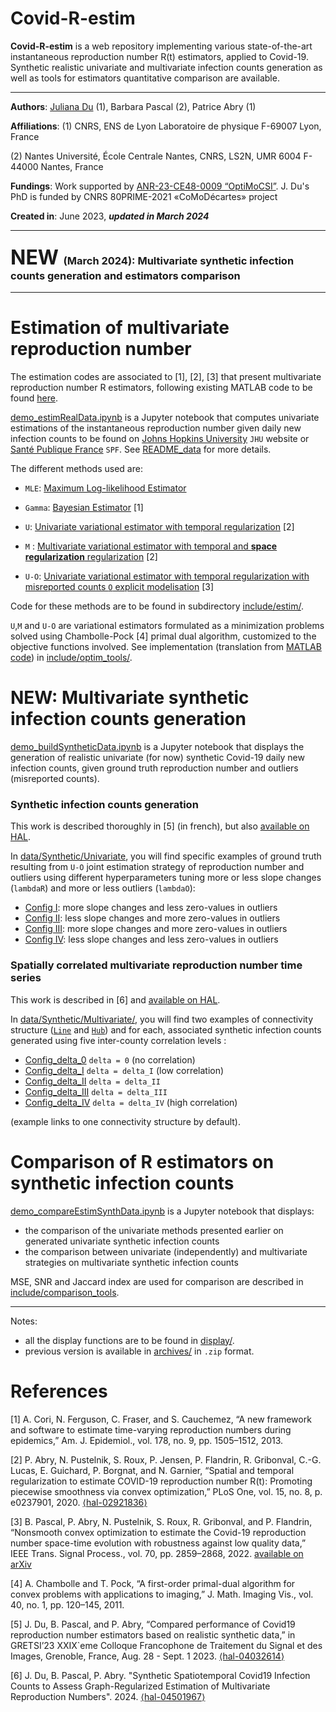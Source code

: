 # Covid-R-estim

**Covid-R-estim** is a web repository implementing various state-of-the-art instantaneous reproduction number R(t) 
estimators, applied to Covid-19. Synthetic realistic univariate and multivariate infection counts generation as well as
tools for estimators quantitative comparison are available.

- ---

**Authors**: [Juliana Du](<https://juliana-du.github.io/>) (1), Barbara Pascal (2), Patrice Abry (1)

**Affiliations**: 
(1) CNRS, ENS de Lyon Laboratoire de physique F-69007 Lyon, France

(2) Nantes Université, École Centrale Nantes, CNRS, LS2N, UMR 6004 F-44000 Nantes, France

**Fundings**: Work supported by [ANR-23-CE48-0009 “OptiMoCSI”](<https://optimocsi.cnrs.fr>). J. Du's PhD is funded by 
CNRS 80PRIME-2021 «CoMoDécartes» project

**Created in**: June 2023, <b><i> updated in March 2024 </b> </i>

- ---
### <font size="+3"> <b> NEW </b></font>(March 2024): Multivariate synthetic infection counts generation and estimators comparison

- ---
# Estimation of multivariate reproduction number 

The estimation codes are associated to [1], [2], [3] that present multivariate reproduction number R estimators, 
following existing MATLAB code to be found [here](<https://github.com/bpascal-fr/Covid-Estim-R>). 

[demo_estimRealData.ipynb](demo_estimRealData.ipynb) is a Jupyter notebook that computes univariate estimations of the 
instantaneous reproduction number given daily new infection counts to be found on [Johns Hopkins University](<https://coronavirus.jhu.edu/map.html>) `JHU` 
website or [Santé Publique France](<https://www.data.gouv.fr/fr/datasets/donnees-de-laboratoires-pour-le-depistage-a-compter-du-18-05-2022-si-dep/>)
`SPF`. See [README_data](<data/README_data.md>) for more details.

The different methods used are: 

* `MLE`: [Maximum Log-likelihood Estimator](<include/estim/Rt_MLE.py>)

* `Gamma`: [Bayesian Estimator](<include/estim/Rt_Gamma.py>) [1]

* `U`: [Univariate variational estimator with temporal regularization](<include/estim/Rt_Univariate.py>) [2]
* `M` : [Multivariate variational estimator with temporal and **space regularization** regularization](<include/estim/Rt_Multivariate.py>) [2]
* `U-O`: [Univariate variational estimator with temporal regularization with misreported counts `O` explicit 
modelisation](<include/estim/Rt_UnivariateOutliers.py>) [3]

[//]: # (* `M-O`: [Variational estimator with temporal and **space regularization**, with misreported counts `O` explicit )

[//]: # (modelisation]&#40;<include/estim/Rt_MultivariateOutliers.py>&#41; [3])

Code for these methods are to be found in subdirectory [include/estim/](<include/estim>).

`U`,`M` and `U-O` are variational estimators formulated as a minimization problems solved using Chambolle-Pock [4]
primal dual algorithm, customized to the objective functions involved. See implementation (translation from 
[MATLAB code](<https://github.com/bpascal-fr/Covid-Estim-R>)) in [include/optim_tools/](<include/optim_tools>). 


# NEW: Multivariate synthetic infection counts generation

[demo_buildSyntheticData.ipynb](demo_buildSyntheticData.ipynb) is a Jupyter notebook that displays the generation of 
realistic univariate (for now) synthetic Covid-19 daily new infection counts, given ground truth reproduction number 
and outliers (misreported counts).


### Synthetic infection counts generation
This work is described thoroughly in [5] (in french), but also
[available on HAL](<https://hal.science/hal-04032614v2/document>).

In [data/Synthetic/Univariate](<data/Synthetic/Univariate>), you will find specific examples of ground truth resulting 
from `U-O` joint estimation strategy of reproduction number and outliers using different hyperparameters tuning more or 
less slope changes (`lambdaR`) and more or less outliers (`lambdaO`):

* [Config I](<data/Synthetic/Univariate/Config_I.mat>):     more slope changes and less zero-values in outliers 
* [Config II](<data/Synthetic/Univariate/Config_II.mat>):    less slope changes and more zero-values in outliers
* [Config III](<data/Synthetic/Univariate/Config_III.mat>):   more slope changes and more zero-values in outliers
* [Config IV](<data/Synthetic/Univariate/Config_IV.mat>):    less slope changes and less zero-values in outliers

[//]: # (Generation of synthetic infection counts files from <b> any ground truth </b> are to be found in )

[//]: # ([include/build_synth/]&#40;<include/build_synth>&#41;.)

### Spatially correlated multivariate reproduction number time series
This work is described in [6] and [available on HAL](<https://hal.science/hal-04501967>).

In [data/Synthetic/Multivariate/](<data/Synthetic/Multivariate>), you will find two examples of connectivity structure 
([`Line`](<data/Synthetic/Multivariate/Line_graph>) and [`Hub`](<data/Synthetic/Multivariate/Hub_graph>)) and for each, 
associated synthetic infection counts generated using five inter-county correlation levels : 
* [Config_delta_0](<data/Synthetic/Multivariate/Line_graph/Config_delta_0.mat>) `delta = 0` (no correlation)
* [Config_delta_I](<data/Synthetic/Multivariate/Line_graph/Config_delta_I.mat>) `delta = delta_I` (low correlation)
* [Config_delta_II](<data/Synthetic/Multivariate/Line_graph/Config_delta_II.mat>) `delta = delta_II`
* [Config_delta_III](<data/Synthetic/Multivariate/Line_graph/Config_delta_III.mat>) `delta = delta_III`
* [Config_delta_IV](<data/Synthetic/Multivariate/Line_graph/Config_delta_IV.mat>) `delta = delta_IV` (high correlation)

(example links to one connectivity structure by default).

# Comparison of R estimators on synthetic infection counts

[demo_compareEstimSynthData.ipynb](demo_compareEstimSynthData.ipynb) is a Jupyter notebook that displays:
* the comparison of the univariate methods presented earlier on generated univariate synthetic infection counts
* the comparison between univariate (independently) and multivariate strategies on multivariate synthetic infection counts

MSE, SNR and Jaccard index are used for comparison are described in 
[include/comparison_tools](<include/comparison_tools/>).

- ---
Notes: 
* all the display functions are to be found in [display/](<display>).
* previous version is available in [archives/](<archives/Covid-R-estim-GRETSI23.zip>) in `.zip` format.

# References 
[1] A. Cori, N. Ferguson, C. Fraser, and S. Cauchemez, “A new framework and software to estimate time-varying 
reproduction numbers during epidemics,” Am. J. Epidemiol., vol. 178, no. 9, pp. 1505–1512, 2013.

[2] P. Abry, N. Pustelnik, S. Roux, P. Jensen, P. Flandrin, R. Gribonval, C.-G. Lucas,  ́E. Guichard, P. Borgnat, and
N. Garnier, “Spatial and temporal regularization to estimate COVID-19 reproduction number R(t): Promoting piecewise 
smoothness via convex optimization,” PLoS One, vol. 15, no. 8, p. e0237901, 2020. [⟨hal-02921836⟩](<https://hal.science/hal-02921836/>)

[3] B. Pascal, P. Abry, N. Pustelnik, S. Roux, R. Gribonval, and P. Flandrin, “Nonsmooth convex optimization to estimate
the Covid-19 reproduction number space-time evolution with robustness against low quality data,” IEEE Trans. Signal 
Process., vol. 70, pp. 2859–2868, 2022. [available on arXiv](<https://arxiv.org/abs/2109.09595>)

[4] A. Chambolle and T. Pock, “A first-order primal-dual algorithm for convex problems with applications to imaging,” 
J. Math. Imaging Vis., vol. 40, no. 1, pp. 120–145, 2011.

[5] J. Du, B. Pascal, and P. Abry, “Compared performance of Covid19 reproduction number estimators based on realistic 
synthetic data,” in GRETSI’23 XXIX`eme Colloque Francophone de Traitement du Signal et des Images, Grenoble, France, 
Aug. 28 - Sept. 1 2023. [⟨hal-04032614⟩](<https://hal.science/hal-04032614v2/document>)


[6] J. Du, B. Pascal, P. Abry. "Synthetic Spatiotemporal Covid19 Infection Counts to Assess Graph-Regularized Estimation
of Multivariate Reproduction Numbers". 2024. [⟨hal-04501967⟩](<https://hal.science/hal-04501967>)